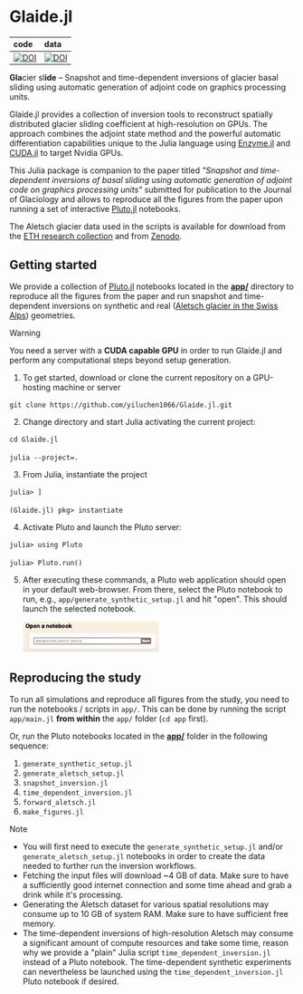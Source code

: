 # Glaide.jl
| code | data |
| :--- | :--- |
| [![DOI](https://zenodo.org/badge/DOI/10.5281/zenodo.13770141.svg)](https://doi.org/10.5281/zenodo.13770141) | [![DOI](https://zenodo.org/badge/DOI/10.5281/zenodo.13133070.svg)](https://doi.org/10.5281/zenodo.13133070) |

**Gla**cier sl**ide** &ndash; Snapshot and time-dependent inversions of glacier basal sliding using automatic generation of adjoint code on graphics processing units.

Glaide.jl provides a collection of inversion tools to reconstruct spatially distributed glacier sliding coefficient at high-resolution on GPUs. The approach combines the adjoint state method and the powerful automatic differentiation capabilities unique to the Julia language using [Enzyme.jl](https://github.com/EnzymeAD/Enzyme.jl) and [CUDA.jl](https://github.com/JuliaGPU/CUDA.jl) to target Nvidia GPUs.

This Julia package is companion to the paper titled _"Snapshot and time-dependent inversions of basal sliding using automatic generation of adjoint code on graphics processing units"_ submitted for publication to the Journal of Glaciology and allows to reproduce all the figures from the paper upon running a set of interactive [Pluto.jl](https://plutojl.org) notebooks.

The Aletsch glacier data used in the scripts is available for download from the [ETH research collection](https://www.research-collection.ethz.ch) and from [Zenodo](https://doi.org/10.5281/zenodo.13133070).

## Getting started
We provide a collection of [Pluto.jl](https://plutojl.org) notebooks located in the [**app/**](./app/) directory to reproduce all the figures from the paper and run snapshot and time-dependent inversions on synthetic and real ([Aletsch glacier in the Swiss Alps](https://s.geo.admin.ch/may6x854g9bn)) geometries.

> [!WARNING]
> You need a server with a **CUDA capable GPU** in order to run Glaide.jl and perform any computational steps beyond setup generation.

1. To get started, download or clone the current repository on a GPU-hosting machine or server
```
git clone https://github.com/yiluchen1066/Glaide.jl.git
```

2. Change directory and start Julia activating the current project:
```
cd Glaide.jl

julia --project=.
```

3. From Julia, instantiate the project
```julia-repl
julia> ]

(Glaide.jl) pkg> instantiate
```

4. Activate Pluto and launch the Pluto server:
```julia-repl
julia> using Pluto

julia> Pluto.run()
```

5. After executing these commands, a Pluto web application should open in your default web-browser. From there, select the Pluto notebook to run, e.g., `app/generate_synthetic_setup.jl` and hit "open". This should launch the selected notebook.

    <img src="assets/pluto_ui.png" width=50%/>

## Reproducing the study

To run all simulations and reproduce all figures from the study, you need to run the notebooks / scripts in `app/`. This can be done by running the script `app/main.jl` **from within** the `app/` folder (`cd app` first).

Or, run the Pluto notebooks located in the [**app/**](./app/) folder in the following sequence:
1. `generate_synthetic_setup.jl`
2. `generate_aletsch_setup.jl`
3. `snapshot_inversion.jl`
4. `time_dependent_inversion.jl`
5. `forward_aletsch.jl`
6. `make_figures.jl`

> [!NOTE]
> - You will first need to execute the `generate_synthetic_setup.jl` and/or `generate_aletsch_setup.jl` notebooks in order to create the data needed to further run the inversion workflows.
> - Fetching the input files will download ~4 GB of data. Make sure to have a sufficiently good internet connection and some time ahead and grab a drink while it's processing.
> - Generating the Aletsch dataset for various spatial resolutions may consume up to 10 GB of system RAM. Make sure to have sufficient free memory.
> - The time-dependent inversions of high-resolution Aletsch may consume a significant amount of compute resources and take some time, reason why we provide a "plain" Julia script `time_dependent_inversion.jl` instead of a Pluto notebook. The time-dependent synthetic experiments can nevertheless be launched using the `time_dependent_inversion.jl` Pluto notebook if desired.
